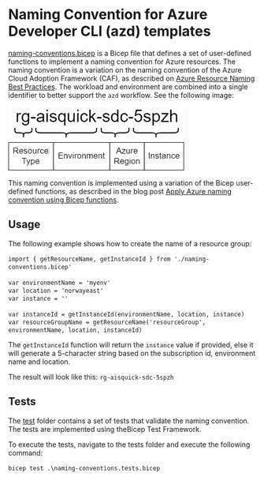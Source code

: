 # Naming Convention for Azure Developer CLI (azd) templates

[naming-conventions.bicep](./naming-conventions.bicep) is a Bicep file that defines a set of user-defined functions to implement a naming convention for Azure resources. 
The naming convention is a variation on the naming convention of the Azure Cloud Adoption Framework (CAF), as described on [Azure Resource Naming Best Practices](https://learn.microsoft.com/en-us/azure/cloud-adoption-framework/ready/azure-best-practices/resource-naming). 
The workload and environment are combined into a single identifier to better support the `azd` workflow. See the following image:

![Naming Convention](./naming-conventions-azd.png)

This naming convention is implemented using a variation of the Bicep user-defined functions, as described in the blog post [Apply Azure naming convention using Bicep functions](https://ronaldbosma.github.io/blog/2024/06/05/apply-azure-naming-convention-using-bicep-functions/).

## Usage

The following example shows how to create the name of a resource group:

```bicep
import { getResourceName, getInstanceId } from './naming-conventions.bicep'

var environmentName = 'myenv'
var location = 'norwayeast'
var instance = ''

var instanceId = getInstanceId(environmentName, location, instance)
var resourceGroupName = getResourceName('resourceGroup', environmentName, location, instanceId)
```

The `getInstanceId` function will return the `instance` value if provided, else it will generate a 5-character string based on the subscription id, environment name and location.

The result will look like this: `rg-aisquick-sdc-5spzh`

## Tests

The [test](./tests) folder contains a set of tests that validate the naming convention. The tests are implemented using theBicep Test Framework.

To execute the tests, navigate to the tests folder and execute the following command:

```
bicep test .\naming-conventions.tests.bicep
```